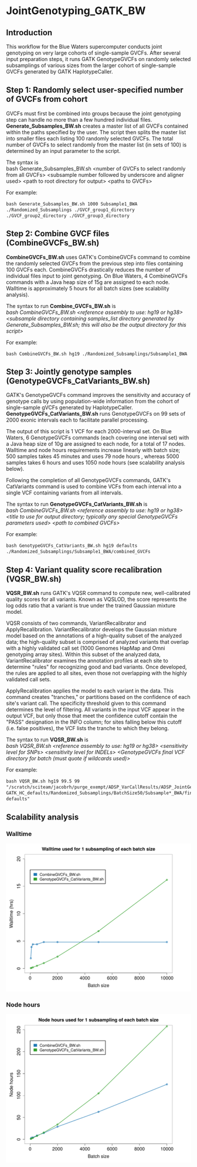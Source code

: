 # JointGenotyping_GATK_BW

## Introduction
This workflow for the Blue Waters supercomputer conducts joint genotyping on very large cohorts of single-sample GVCFs. After several input preparation steps, it runs GATK GenotypeGVCFs on randomly selected subsamplings of various sizes from the larger cohort of single-sample GVCFs generated by GATK HaplotypeCaller.

## Step 1: Randomly select user-specified number of GVCFs from cohort
GVCFs must first be combined into groups because the joint genotyping step can handle no more than a few hundred individual files. **Generate_Subsamples_BW.sh** creates a master list of all GVCFs contained within the paths specified by the user. The script then splits the master list into smaller files each listing 100 randomly selected GVCFs. The total number of GVCFs to select randomly from the master list (in sets of 100) is determined by an input parameter to the script.

The syntax is  
bash Generate_Subsamples_BW.sh \<number of GVCFs to select randomly from all GVCFs> \<subsample number followed by underscore and aligner used> \<path to root directory for output>  \<paths to GVCFs>

For example:

```
bash Generate_Subsamples_BW.sh 1000 Subsample1_BWA ./Randomized_Subsamplings ./GVCF_group1_directory ./GVCF_group2_directory ./GVCF_group3_directory
```

## Step 2: Combine GVCF files (CombineGVCFs_BW.sh)
**CombineGVCFs_BW.sh** uses GATK's CombineGVCFs command to combine the randomly selected GVCFs from the previous step into files containing 100 GVCFs each. CombineGVCFs drastically reduces the number of individual files input to joint genotyping. On Blue Waters, 4 CombineGVCFs commands with a Java heap size of 15g are assigned to each node. Walltime is approximately 5 hours for all batch sizes (see scalability analysis).

The syntax to run **Combine_GVCFs_BW.sh** is  
*bash CombineGVCFs_BW.sh \<reference assembly to use: hg19 or hg38> \<subsample directory containing samples_list directory generated by Generate_Subsamples_BW.sh; this will also be the output directory for this script>*

For example:

```
bash CombineGVCFs_BW.sh hg19 ./Randomized_Subsamplings/Subsample1_BWA 
```

## Step 3: Jointly genotype samples (GenotypeGVCFs_CatVariants_BW.sh)
GATK's GenotypeGVCFs command improves the sensitivity and accuracy of genotype calls by using population-wide information from the cohort of single-sample gVCFs generated by HaplotypeCaller. **GenotypeGVCFs_CatVariants_BW.sh** runs GenotypeGVCFs on 99 sets of 2000 exonic intervals each to facilitate parallel processing. 

The output of this script is 1 VCF for each 2000-interval set. On Blue Waters, 6 GenotypeGVCFs commands (each covering one interval set) with a Java heap size of 10g are assigned to each node, for a total of 17 nodes. Walltime and node hours requirements increase linearly with batch size; 500 samples takes 45 minutes and uses 79 node hours , whereas 5000 samples takes 6 hours and uses 1050 node hours (see scalability analysis below).

Following the completion of all GenotypeGVCFs commands, GATK's CatVariants command is used to combine VCFs from each interval into a single VCF containing variants from all intervals.

The syntax to run **GenotypeGVCFs_CatVariants_BW.sh** is  
*bash CombineGVCFs_BW.sh \<reference assembly to use: hg19 or hg38> \<title to use for output directory; typically any special GenotypeGVCFs parameters used> \<path to combined GVCFs>*  

For example:

```
bash GenotypeGVCFs_CatVariants_BW.sh hg19 defaults ./Randomized_Subsamplings/Subsample1_BWA/combined_GVCFs
```

## Step 4: Variant quality score recalibration (VQSR_BW.sh)
**VQSR_BW.sh** runs GATK's VQSR command to compute new, well-calibrated quality scores for all variants. Known as VQSLOD, the score represents the log odds ratio that a variant is true under the trained Gaussian mixture model.   

VQSR consists of two commands, VariantRecalibrator and ApplyRecalibration. VariantRecalibrator develops the Gaussian mixture model based on the annotations of a high-quality subset of the analyzed data; the high-quality subset is comprised of analyzed variants that overlap with a highly validated call set (1000 Genomes HapMap and Omni genotyping array sites). Within this subset of the analyzed data, VariantRecalibrator examines the annotation profiles at each site to determine "rules" for recognizing good and bad variants. Once developed, the rules are applied to all sites, even those not overlapping with the highly validated call sets. 

ApplyRecalibration applies the model to each variant in the data. This command creates "tranches," or partitions based on the confidence of each site's variant call. The specificity threshold given to this command determines the level of filtering. All variants in the input VCF appear in the output VCF, but only those that meet the confidence cutoff contain the "PASS" designation in the INFO column; for sites falling below this cutoff (i.e. false positives), the VCF lists the tranche to which they belong.

The syntax to run **VQSR_BW.sh** is  
*bash VQSR_BW.sh \<reference assembly to use: hg19 or hg38> \<sensitivity level for SNPs> \<sensitivity level for INDELs> \<GenotypeGVCFs final VCF directory for batch (must quote if wildcards used)>* 

For example:

```
bash VQSR_BW.sh hg19 99.5 99 "/scratch/sciteam/jacobrh/purge_exempt/ADSP_VarCallResults/ADSP_JointGenotyping/hg19/BWA-GATK_HC_defaults/Randomized_Subsamplings/BatchSize50/Subsample*_BWA/final_VCF/GenotypeGVCFs-defaults"  
```

## Scalability analysis 

### Walltime
![alt tag](./Plots/Scalability_WallTime.png "Walltime")

### Node hours
![alt tag](./Plots/Scalability_NodeHrs.png "Node hours")
